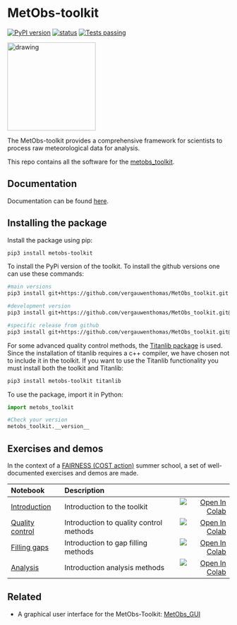 # MetObs-toolkit

[![PyPI version](https://badge.fury.io/py/metobs-toolkit.svg)](https://badge.fury.io/py/metobs-toolkit)
[![status](https://joss.theoj.org/papers/ffa3a79315bdf4c4793992a1de41193d/status.svg)](https://joss.theoj.org/papers/ffa3a79315bdf4c4793992a1de41193d)
[![Tests passing](https://github.com/vergauwenthomas/MetObs_toolkit/actions/workflows/main_workflow.yml/badge.svg?branch=master)](https://github.com/vergauwenthomas/MetObs_toolkit/actions/workflows/main_workflow.yml)


<img src="https://raw.githubusercontent.com/vergauwenthomas/MetObs_toolkit/master/docs/logo_small.jpeg" alt="drawing" style="width:200px;"/>



The MetObs-toolkit provides a comprehensive framework for scientists to process raw meteorological data for analysis.

This repo contains all the software for the [metobs_toolkit](https://test.pypi.org/project/metobs-toolkit/).

## Documentation

Documentation can be found [here](https://metobs-toolkit.readthedocs.io/en/latest/index.html).

## Installing the package
Install the package using pip:

```bash
pip3 install metobs-toolkit
 ```
To install the PyPi version of the toolkit. To install the github versions one can use these commands:

```bash
#main versions
pip3 install git+https://github.com/vergauwenthomas/MetObs_toolkit.git

#development version
pip3 install git+https://github.com/vergauwenthomas/MetObs_toolkit.git@dev

#specific release from github
pip3 install git+https://github.com/vergauwenthomas/MetObs_toolkit.git@v0.1.1
 ```
For some advanced quality control methods, the [Titanlib package](https://github.com/metno/titanlib) is used. Since the installation of titanlib requires a c++ compiler, we have chosen not to include it in the toolkit. If you want to use the Titanlib functionality you must install both the toolkit and Titanlib:

```bash
pip3 install metobs-toolkit titanlib
 ```

To use the package, import it in Python:


```python
import metobs_toolkit

#Check your version
metobs_toolkit.__version__
 ```
## Exercises and demos
In the context of a [FAIRNESS (COST action)](https://www.fairness-ca20108.eu/) summer school, a set of well-documented exercises and demos are made.

| Notebook  | Description  |       |
|:----------|:-------------|------:|
| [Introduction](https://github.com/vergauwenthomas/MetObs_toolkit/blob/master/fairness_demo_exercises/Introduction_01.ipynb) | Introduction to the toolkit | [![Open In Colab](https://colab.research.google.com/assets/colab-badge.svg)](https://colab.research.google.com/github/vergauwenthomas/MetObs_toolkit/blob/master/fairness_demo_exercises/Introduction_01.ipynb) |
| [Quality control](https://github.com/vergauwenthomas/MetObs_toolkit/blob/master/fairness_demo_exercises/Quality_control_excercise_02.ipynb) | Introduction to quality control methods | [![Open In Colab](https://colab.research.google.com/assets/colab-badge.svg)](https://colab.research.google.com/github/vergauwenthomas/MetObs_toolkit/blob/master/fairness_demo_exercises/Quality_control_excercise_02.ipynb)|
| [Filling gaps](https://github.com/vergauwenthomas/MetObs_toolkit/blob/master/fairness_demo_exercises/Gap_filling_excercise_03.ipynb) | Introduction to gap filling methods | [![Open In Colab](https://colab.research.google.com/assets/colab-badge.svg)](https://colab.research.google.com/github/vergauwenthomas/MetObs_toolkit/blob/master/fairness_demo_exercises/Gap_filling_excercise_03.ipynb)|
| [Analysis](https://github.com/vergauwenthomas/MetObs_toolkit/blob/master/fairness_demo_exercises/Urban_analysis_excercise_04.ipynb) | Introduction analysis methods | [![Open In Colab](https://colab.research.google.com/assets/colab-badge.svg)](https://colab.research.google.com/github/vergauwenthomas/MetObs_toolkit/blob/master/fairness_demo_exercises/Urban_analysis_excercise_04.ipynb)|


## Related
* A graphical user interface for the MetObs-Toolkit: [MetObs_GUI](https://github.com/vergauwenthomas/MetObs_GUI)
